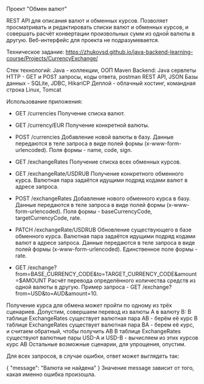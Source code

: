 Проект "Обмен валют"       

REST API для описания валют и обменных курсов. Позволяет просматривать и редактировать списки валют и обменных курсов, и совершать расчёт конвертации произвольных сумм из одной валюты в другую.
Веб-интерфейс для проекта не подразумевается.

Техническое задание: https://zhukovsd.github.io/java-backend-learning-course/Projects/CurrencyExchange/

Стек технологий:
Java - коллекции, ООП
Maven
Backend:
Java сервлеты
HTTP - GET и POST запросы, коды ответа, postman
REST API, JSON
Базы данных - SQLite, JDBC, HikariCP
Деплой - облачный хостинг, командная строка Linux, Tomcat


Использование приложения:

- GET /currencies
Получение списка валют.

- GET /currency/EUR
Получение конкретной валюты.

- POST /currencies
Добавление новой валюты в базу. Данные передаются в теле запроса в виде полей формы (x-www-form-urlencoded). Поля формы - name, code, sign.

- GET /exchangeRates
Получение списка всех обменных курсов.

- GET /exchangeRate/USDRUB
Получение конкретного обменного курса. Валютная пара задаётся идущими подряд кодами валют в адресе запроса.

- POST /exchangeRates
Добавление нового обменного курса в базу. Данные передаются в теле запроса в виде полей формы (x-www-form-urlencoded). Поля формы - baseCurrencyCode, targetCurrencyCode, rate.

- PATCH /exchangeRate/USDRUB
Обновление существующего в базе обменного курса. Валютная пара задаётся идущими подряд кодами валют в адресе запроса. Данные передаются в теле запроса в виде полей формы (x-www-form-urlencoded). Единственное поле формы - rate.

- GET /exchange?from=BASE_CURRENCY_CODE&to=TARGET_CURRENCY_CODE&amount=$AMOUNT
Расчёт перевода определённого количества средств из одной валюты в другую. Пример запроса - GET /exchange?from=USD&to=AUD&amount=10.

Получение курса для обмена может пройти по одному из трёх сценариев. Допустим, совершаем перевод из валюты A в валюту B:
В таблице ExchangeRates существует валютная пара AB - берём её курс В таблице ExchangeRates существует валютная пара BA - берем её курс, и считаем обратный, чтобы получить AB В таблице ExchangeRates существуют валютные пары USD-A и USD-B - вычисляем из этих курсов курс AB Остальные возможные сценарии, для упрощения, опустим.

Для всех запросов, в случае ошибки, ответ может выглядеть так:

{ "message": "Валюта не найдена" } Значение message зависит от того, какая именно ошибка произошла.
